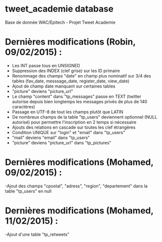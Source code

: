 # tweet_academie database

Base de donnée WAC/Epitech - Projet Tweet Academie

# Dernières modifications (Robin, 09/02/2015) :

- Les INT passe tous en UNSIGNED
- Suppression des INDEX (clef grise) sur les ID primaire
- Renommage des champs "date" en champ plus nominatif sur 3/4 des tables (fav_date, messsage_date, register_date, view_date)
- Ajout de champ date manquant sur certaines tables
- "picture" deviens "picture_url"
- Le champ "content" dans "tp_messages" passe en TEXT (twitter autorise depuis bien longtemps les messages privés de plus de 140 caractères)
- Passage en UTF-8 de tout les champs plutôt que LATIN
- De nombreux champs de la table "tp_users" deviennent optionnel (NULL autorisé) pour permettre l'inscription en 2 temps si nécessaire
- Ajouts des relations en cascade sur toutes les clef étrangères
- Condition UNIQUE sur "login" et "email" dans "tp_users"
- "mail" deviens "email" dans "tp_users"
- "picture" deviens "picture_url" dans "tp_pictures"

# Dernières modifications (Mohamed, 09/02/2015) :

-Ajout des champs "cpostal", "adress", "region", "departement" dans la table "tp_users" en null

# Dernières modifications (Mohamed, 11/02/2015) :

-Ajout d'une table "tp_retweets"
